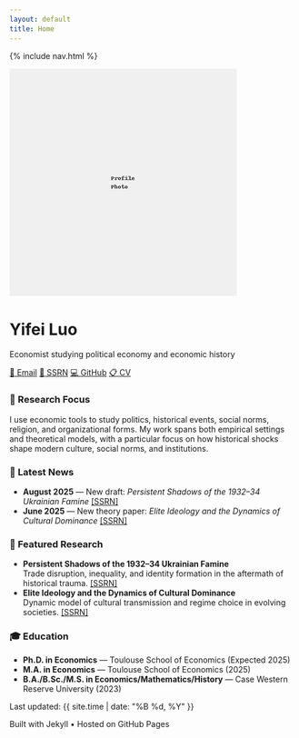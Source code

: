 ```yaml
---
layout: default
title: Home
---
```


{% include nav.html %}

<div class="header-section">
  <img src="/assets/img/profile.jpg" alt="Yifei Luo" class="avatar">
  <div class="header-info">
    <h1>Yifei Luo</h1>
    <p class="small">
      Economist studying political economy and economic history
    </p>
    <div class="contact-links">
      <a href="mailto:luoyifei426@gmail.com">📧 Email</a>
      <a href="https://ssrn.com/author=6801941">📄 SSRN</a>
      <a href="https://github.com/yifeiluo">💻 GitHub</a>
      <a href="/cv">📋 CV</a>
    </div>
  </div>
</div>

<div class="card">
  <h3>🎯 Research Focus</h3>
  <p>
    I use economic tools to study politics, historical events, social norms, religion, and organizational forms. 
    My work spans both empirical settings and theoretical models, with a particular focus on how historical shocks 
    shape modern culture, social norms, and institutions.
  </p>
</div>

<div class="card">
  <h3>📰 Latest News</h3>
  <ul class="clean">
    <li>
      <strong>August 2025</strong> — New draft: <em>Persistent Shadows of the 1932–34 Ukrainian Famine</em> 
      <a href="https://papers.ssrn.com/sol3/papers.cfm?abstract_id=5387015">[SSRN]</a>
    </li>
    <li>
      <strong>June 2025</strong> — New theory paper: <em>Elite Ideology and the Dynamics of Cultural Dominance</em> 
      <a href="https://papers.ssrn.com/sol3/papers.cfm?abstract_id=5278149">[SSRN]</a>
    </li>
  </ul>
</div>

<div class="card">
  <h3>🔬 Featured Research</h3>
  <ul class="clean">
    <li>
      <strong>Persistent Shadows of the 1932–34 Ukrainian Famine</strong><br>
      Trade disruption, inequality, and identity formation in the aftermath of historical trauma.
      <a href="https://papers.ssrn.com/sol3/papers.cfm?abstract_id=5387015">[SSRN]</a>
    </li>
    <li>
      <strong>Elite Ideology and the Dynamics of Cultural Dominance</strong><br>
      Dynamic model of cultural transmission and regime choice in evolving societies.
      <a href="https://papers.ssrn.com/sol3/papers.cfm?abstract_id=5278149">[SSRN]</a>
    </li>
  </ul>
</div>

<div class="card">
  <h3>🎓 Education</h3>
  <ul class="clean">
    <li><strong>Ph.D. in Economics</strong> — Toulouse School of Economics (Expected 2025)</li>
    <li><strong>M.A. in Economics</strong> — Toulouse School of Economics (2025)</li>
    <li><strong>B.A./B.Sc./M.S. in Economics/Mathematics/History</strong> — Case Western Reserve University (2023)</li>
  </ul>
</div>

<footer>
  <p>Last updated: {{ site.time | date: "%B %d, %Y" }}</p>
  <p>Built with Jekyll • Hosted on GitHub Pages</p>
</footer>

